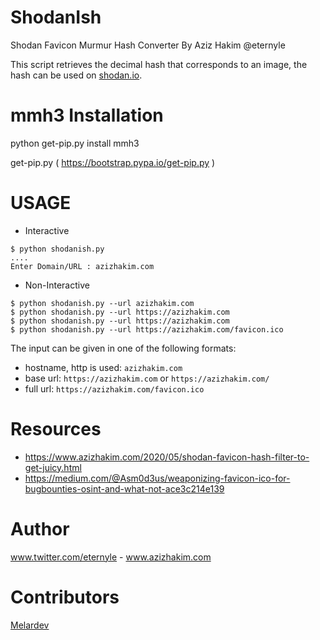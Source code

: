 
# ShodanIsh
Shodan Favicon Murmur Hash Converter By Aziz Hakim @eternyle

This script retrieves the decimal hash that corresponds to an image,
the hash can be used on [shodan.io](https://shodan.io).

# mmh3 Installation

python get-pip.py install mmh3

get-pip.py ( https://bootstrap.pypa.io/get-pip.py )

# USAGE
- Interactive
```
$ python shodanish.py
....
Enter Domain/URL : azizhakim.com
```
- Non-Interactive
```
$ python shodanish.py --url azizhakim.com
$ python shodanish.py --url https://azizhakim.com
$ python shodanish.py --url https://azizhakim.com
$ python shodanish.py --url https://azizhakim.com/favicon.ico
```

The input can be given in one of the following formats:
- hostname, http is used: `azizhakim.com` 
- base url: `https://azizhakim.com` or `https://azizhakim.com/`
- full url: `https://azizhakim.com/favicon.ico`

# Resources
- https://www.azizhakim.com/2020/05/shodan-favicon-hash-filter-to-get-juicy.html
- https://medium.com/@Asm0d3us/weaponizing-favicon-ico-for-bugbounties-osint-and-what-not-ace3c214e139

# Author
www.twitter.com/eternyle - www.azizhakim.com

# Contributors

[Melardev](https://github.com/melardev)
